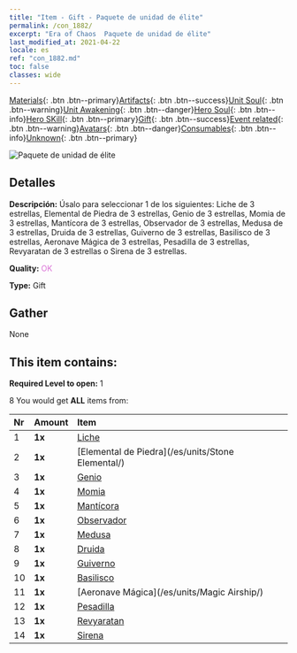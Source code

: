 ```yaml
---
title: "Item - Gift - Paquete de unidad de élite"
permalink: /con_1882/
excerpt: "Era of Chaos  Paquete de unidad de élite"
last_modified_at: 2021-04-22
locale: es
ref: "con_1882.md"
toc: false
classes: wide
---
```

 [Materials](/ItemsES/){: .btn .btn--primary}[Artifacts](/ItemsES/Artifacts/){: .btn .btn--success}[Unit Soul](/ItemsES/UnitSoul/){: .btn .btn--warning}[Unit Awakening](/ItemsES/UnitAwakening/){: .btn .btn--danger}[Hero Soul](/ItemsES/HeroSoul/){: .btn .btn--info}[Hero SKill](/ItemsES/HeroSkill/){: .btn .btn--primary}[Gift](/ItemsES/Gift/){: .btn .btn--success}[Event related](/ItemsES/Events/){: .btn .btn--warning}[Avatars](/ItemsES/Avatars/){: .btn .btn--danger}[Consumables](/ItemsES/Consumables/){: .btn .btn--info}[Unknown](/ItemsES/Unknown/){: .btn .btn--primary}

 ![Paquete de unidad de élite](/images/t/i_907054.png)

## Detalles
 **Descripción:** Úsalo para seleccionar 1 de los siguientes: Liche de 3 estrellas, Elemental de Piedra de 3 estrellas, Genio de 3 estrellas, Momia de 3 estrellas, Mantícora de 3 estrellas, Observador de 3 estrellas, Medusa de 3 estrellas, Druida de 3 estrellas, Guiverno de 3 estrellas, Basilisco de 3 estrellas, Aeronave Mágica de 3 estrellas, Pesadilla de 3 estrellas, Revyaratan de 3 estrellas o Sirena de 3 estrellas.

 **Quality:** <span style="color: #DA70D6">OK</span>

 **Type:** Gift

## Gather

  None

## This item contains:

 **Required Level to open:** 1

 8 You would get **ALL** items  from:

  | Nr | Amount |     Item    |
  |:---|:-------|:------------|
  | 1 |  **1x** | [Liche](/es/units/Lich/) |  | 
  | 2 |  **1x** | [Elemental de Piedra](/es/units/Stone Elemental/) |  | 
  | 3 |  **1x** | [Genio](/es/units/Genie/) |  | 
  | 4 |  **1x** | [Momia](/es/units/Mummy/) |  | 
  | 5 |  **1x** | [Mantícora](/es/units/Manticore/) |  | 
  | 6 |  **1x** | [Observador](/es/units/Beholder/) |  | 
  | 7 |  **1x** | [Medusa](/es/units/Medusa/) |  | 
  | 8 |  **1x** | [Druida](/es/units/Druid/) |  | 
  | 9 |  **1x** | [Guiverno](/es/units/Wyvern/) |  | 
  | 10 |  **1x** | [Basilisco](/es/units/Basilisk/) |  | 
  | 11 |  **1x** | [Aeronave Mágica](/es/units/Magic Airship/) |  | 
  | 12 |  **1x** | [Pesadilla](/es/units/Nightmare/) |  | 
  | 13 |  **1x** | [Revyaratan](/es/units/Revyaratan/) |  | 
  | 14 |  **1x** | [Sirena](/es/units/Mermaid/) |  | 

